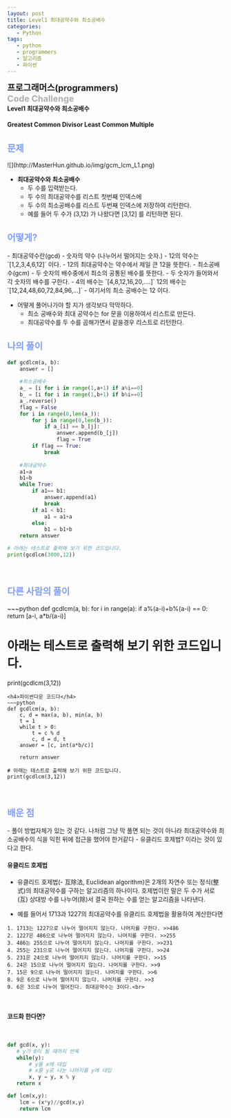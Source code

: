 ```yaml
---
layout: post
title: Level1 최대공약수와 최소공배수
categories:
   - Python
tags:
   - python
   - programmers
   - 알고리즘
   - 파이썬
---
```

<b style="font-size:20px" url="https://programmers.co.kr">프로그래머스(programmers)</b><br>
<b style="font-size:20px; color:#71717991;">Code Challenge </b><br>
<b>Level1 최대공약수와 최소공배수</b>
<h4>
Greatest Common Divisor  
Least Common Multiple
</h4>
<h2 style="color:#819FF7">문제</h2>
![](http://MasterHun.github.io/img/gcm_lcm_L1.png)

- <b>최대공약수와 최소공배수</b>
	- 두 수를 입력받는다.
	- 두 수의 최대공약수를 리스트 첫번째 인덱스에
	- 두 수의 최소공배수를 리스트 두번째 인덱스에 저장하여 리턴한다.
	- 예를 들어 두 수가 (3,12) 가 나왔다면 [3,12] 를 리턴하면 된다.

<h2 style="color:#819FF7">어떻게?</h2>
- 최대공약수란(gcd)
    - 숫자의 약수 (나누어서 떨어지는 숫자.)
    - 12의 약수는 `[1,2,3,4,6,12]` 이다.
    - 12의 최대공약수는 약수에서 제일 큰 12을 뜻한다.
- 최소공배수(gcm)
	- 두 숫자의 배수중에서 최소의 공통된 배수를 뜻한다.
	- 두 숫자가 들어와서 각 숫자의 배수를 구한다. 
	- 4의 배수는 `[4,8,12,16,20,....]`	12의 배수는 `[12,24,48,60,72,84,96,...]`
	- 여기서의 최소 공배수는 12 이다. 

- 어떻게 풀어나가야 할 지가 생각보다 막막하다.
	- 최소 공배수와 최대 공약수는 for 문을 이용하여서 리스트로 만든다.
	- 최대공약수를 두 수를 곱해가면서 같을경우 리스트로 리턴한다.
<h2 style="color:#819FF7">나의 풀이</h2>

~~~python
def gcdlcm(a, b):
    answer = []
    
    #최소공배수
    a_ = [i for i in range(1,a+1) if a%i==0]
    b_ = [i for i in range(1,b+1) if b%i==0]
    a_.reverse()
    flag = False
    for i in range(0,len(a_)):
        for j in range(0,len(b_)):
            if a_[i] == b_[j]:
                answer.append(b_[j])
                flag = True
        if flag == True:
            break
        
    #최대공약수
    a1=a
    b1=b
    while True:
        if a1== b1:
            answer.append(a1)
            break
        if a1 < b1:
            a1 = a1+a
        else:
            b1 = b1+b
    return answer

# 아래는 테스트로 출력해 보기 위한 코드입니다.
print(gcdlcm(3000,12))
~~~
<br>

<h2 style="color:#819FF7">다른 사람의 풀이</h2>
~~~python
def gcdlcm(a, b):
    for i in range(a):
        if a%(a-i)+b%(a-i) == 0:
            return [a-i, a*b/(a-i)]

# 아래는 테스트로 출력해 보기 위한 코드입니다.
print(gcdlcm(3,12))
~~~
<h4>파이썬다운 코드다</h4>
~~~python
def gcdlcm(a, b):
    c, d = max(a, b), min(a, b)
    t = 1
    while t > 0:
        t = c % d
        c, d = d, t
    answer = [c, int(a*b/c)]

    return answer

# 아래는 테스트로 출력해 보기 위한 코드입니다.
print(gcdlcm(3,12))
~~~
<br>

<h2 style="color:#819FF7">배운 점</h2>
- 풀이 방법자체가 있는 것 같다. 나처럼 그냥 막 풀면 되는 것이 아니라 최대공약수와 최소공배수의 식을 익힌 뒤에 접근을 했어야 한거같다
- 유클리드 호제법? 이라는 것이 있다고 한다.

<h4>유클리드 호제법</h4>

- 유클리드 호제법(- 互除法, Euclidean algorithm)은 2개의 자연수 또는 정식(整式)의 최대공약수를 구하는 알고리즘의 하나이다. 호제법이란 말은 두 수가 서로(互) 상대방 수를 나누어(除)서 결국 원하는 수를 얻는 알고리즘을 나타낸다.

- 예를 들어서 1713과 1227의 최대공약수를 유클리드 호제법을 활용하여 계산한다면
```
1. 1713는 1227으로 나누어 떨어지지 않는다. 나머지를 구한다. >>486
2. 1227은 486으로 나누어 떨어지지 않는다. 나머지를 구한다. >>255
3. 486는 255으로 나누어 떨어지지 않는다. 나머지를 구한다. >>231
4. 255는 231으로 나누어 떨어지지 않는다. 나머지를 구한다. >>24
5. 231은 24으로 나누어 떨어지지 않는다. 나머지를 구한다. >>15
6. 24은 15으로 나누어 떨어지지 않는다. 나머지를 구한다. >>9
7. 15은 9으로 나누어 떨어지지 않는다. 나머지를 구한다. >>6
8. 9은 6으로 나누어 떨어지지 않는다. 나머지를 구한다. >>3
9. 6은 3으로 나누어 떨어진다. 최대공약수는 3이다.<br>
```
<br>
<h4>코드화 한다면?</h4>
<br>

```python
def gcd(x, y):
   # y가 0이 될 때까지 반복
   while(y):
       # y를 x에 대입
       # x를 y로 나눈 나머지를 y에 대입
       x, y = y, x % y
   return x

def lcm(x,y):
	lcm = (x*y)//gcd(x,y)
    return lcm
```
